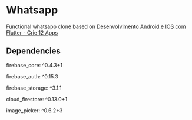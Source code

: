 # Whatsapp

Functional whatsapp clone based on [Desenvolvimento Android e IOS com Flutter - Crie 12 Apps](https://www.udemy.com/course/desenvolvimento-android-e-ios-com-flutter/)

## Dependencies
firebase_core: ^0.4.3+1

firebase_auth: ^0.15.3

firebase_storage: ^3.1.1

cloud_firestore: ^0.13.0+1

image_picker: ^0.6.2+3
